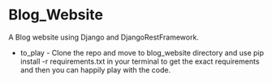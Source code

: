 # Blog_Website

A Blog website using Django and DjangoRestFramework.


- to_play -
Clone the repo and move to blog_website directory and use pip install -r requirements.txt in your terminal to get the exact requirements and then you can happily play with the code. 
